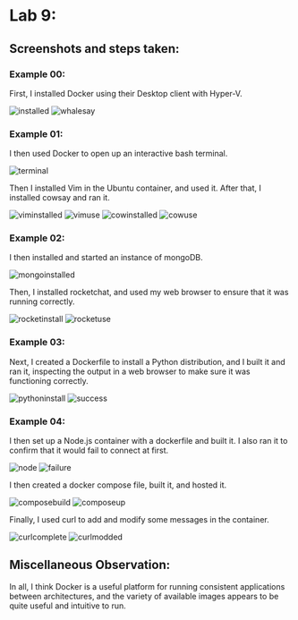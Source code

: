 # Lab 9:

## Screenshots and steps taken:

### Example 00:

First, I installed Docker using their Desktop client with Hyper-V.

![installed](Images/installed.PNG)
![whalesay](Images/whalesay.PNG)


### Example 01:

I then used Docker to open up an interactive bash terminal.

![terminal](Images/bash.PNG)

Then I installed Vim in the Ubuntu container, and used it. After that, I installed cowsay and ran it.

![viminstalled](Images/vim.PNG)
![vimuse](Images/vimuse.PNG)
![cowinstalled](Images/cowinstall.PNG)
![cowuse](Images/cowsay.PNG)

### Example 02:

I then installed and started an instance of mongoDB.

![mongoinstalled](Images/mongoinstall.PNG)

Then, I installed rocketchat, and used my web browser to ensure that it was running correctly.

![rocketinstall](Images/chatinstall.PNG)
![rocketuse](Images/rocketchat.PNG)


### Example 03:

Next, I created a Dockerfile to install a Python distribution, and I built it and ran it, inspecting the output in a web browser to make sure it was functioning correctly.

![pythoninstall](Images/pythoninstall.PNG)
![success](Images/pythonsuccess.PNG)

### Example 04:

I then set up a Node.js container with a dockerfile and built it. I also ran it to confirm that it would fail to connect at first.

![node](Images/nodeinstall.PNG)
![failure](Images/connectfail.PNG)

I then created a docker compose file, built it, and hosted it.

![composebuild](Images/composebuild.PNG)
![composeup](Images/composeup.PNG)

Finally, I used curl to add and modify some messages in the container.

![curlcomplete](Images/curlmessage1.PNG)
![curlmodded](Images/curlmessage2.PNG)

## Miscellaneous Observation:

In all, I think Docker is a useful platform for running consistent applications between architectures, and the variety of available images appears to be quite useful and intuitive to run.